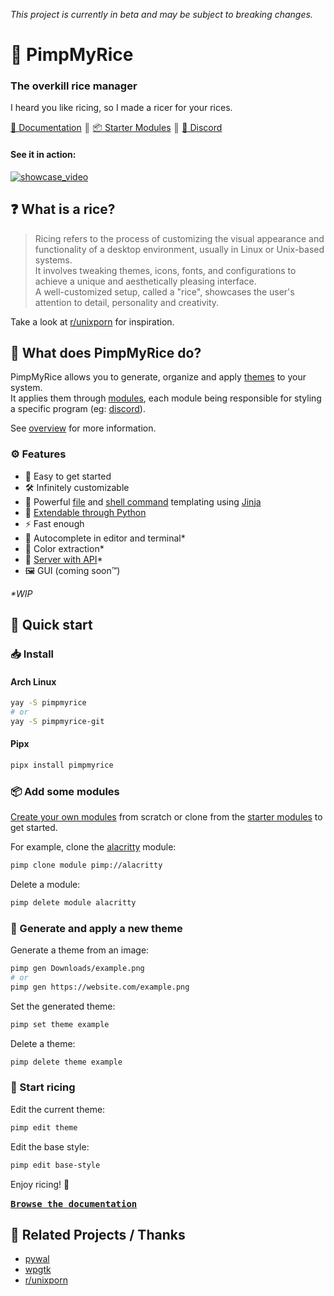 _This project is currently in beta and may be subject to breaking changes._

# 🍙 PimpMyRice

### The overkill rice manager

I heard you like ricing, so I made a ricer for your rices.

[📄 Documentation](https://pimpmyrice.vercel.app/docs) ║ [📦 Starter Modules](https://pimpmyrice.vercel.app/modules) ║ [💬 Discord](https://discord.gg/TDrSB2wk6c)

#### See it in action:

[![showcase_video](video_thumbnail.png)](https://www.youtube.com/watch?v=Z0MnaKWo25U)


## ❓ What is a rice?

> Ricing refers to the process of customizing the visual appearance and functionality of a desktop environment, usually in Linux or Unix-based systems.<br />
It involves tweaking themes, icons, fonts, and configurations to achieve a unique and aesthetically pleasing interface.<br />
A well-customized setup, called a "rice", showcases the user's attention to detail, personality and creativity.

Take a look at [r/unixporn](https://www.reddit.com/r/unixporn) for inspiration.


## 🤔 What does PimpMyRice do?

PimpMyRice allows you to generate, organize and apply [themes](https://pimpmyrice.vercel.app/docs/theme) to your system.<br />
It applies them through [modules](https://pimpmyrice.vercel.app/docs/module), each module being responsible for styling a specific program (eg: [discord](https://github.com/pimpmyrice-modules/betterdiscord)).

See [overview](https://pimpmyrice.vercel.app/docs/overview) for more information.

### ⚙️ Features

- 🚀 Easy to get started
- 🛠️ Infinitely customizable
- 📜 Powerful [file](https://pimpmyrice.vercel.app/docs/module#file) and [shell command](https://pimpmyrice.vercel.app/docs/module#shell) templating using [Jinja](https://jinja.palletsprojects.com/en/3.1.x/templates/)
- 🐍 [Extendable through Python](https://pimpmyrice.vercel.app/docs/module#python)
- ⚡ Fast enough
- 📝 Autocomplete in editor and terminal*
- 🌈 Color extraction*
- 🔗 [Server with API](https://github.com/daddodev/pimpmyrice_server)*
- 🖼️ GUI (coming soon™)

_*WIP_


## 🚀 Quick start

### 📥 Install

#### Arch Linux

```bash
yay -S pimpmyrice
# or
yay -S pimpmyrice-git
```

#### Pipx

```bash
pipx install pimpmyrice
```

### 📦 Add some modules

[Create your own modules](https://pimpmyrice.vercel.app/docs/module) from scratch or clone from the [starter modules](https://pimpmyrice.vercel.app/modules) to get started.

For example, clone the [alacritty](https://github.com/pimpmyrice-modules/alacritty) module:

```bash
pimp clone module pimp://alacritty
```

Delete a module:
```bash
pimp delete module alacritty
```

### 🎨 Generate and apply a new theme

Generate a theme from an image:

```bash
pimp gen Downloads/example.png
# or
pimp gen https://website.com/example.png
```

Set the generated theme:

```bash
pimp set theme example
```

Delete a theme:

```bash
pimp delete theme example
```

### 🌟 Start ricing

Edit the current theme:

```bash
pimp edit theme
```


Edit the base style:

```bash
pimp edit base-style
```

Enjoy ricing! 🍙

**[<kbd>Browse the documentation</kbd>](https://pimpmyrice.vercel.app/docs/overview)** 

## 🙏 Related Projects / Thanks 

- [pywal](https://github.com/dylanaraps/pywal)
- [wpgtk](https://github.com/deviantfero/wpgtk)
- [r/unixporn](https://www.reddit.com/r/unixporn)
